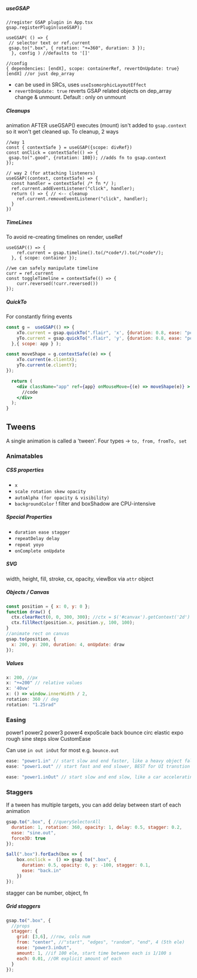 ##### useGSAP 
```tsx
//register GSAP plugin in App.tsx
gsap.registerPlugin(useGSAP);
```

```tsx
useGSAP( () => {
 // selector text or ref.current
 gsap.to(".box", { rotation: "+=360", duration: 3 });
  }, config ) //defaults to '[]'

//config 
{ dependencies: [endX], scope: containerRef, revertOnUpdate: true}
[endX] //or just dep_array
```
- can be used in SRCs, uses `useIsomorphicLayoutEffect` 
- `revertOnUpdate: true` reverts GSAP related objects on dep_array change & unmount. Default : only on unmount

##### Cleanups
animation AFTER useGSAP() executes (mount) isn't added to `gsap.context` so it won't get cleaned up. To cleanup, 2 ways
```tsx
//way 1
const { contextSafe } = useGSAP({scope: divRef})
const onClick = contextSafe(() => {
 gsap.to(".good", {rotation: 180}); //adds fn to gsap.context
});

// way 2 (for attaching listeners)
useGSAP((context, contextSafe) => {
  const handler = contextSafe( /* fn */ );
  ref.current.addEventListener("click", handler);
  return () => { // <-- cleanup
    ref.current.removeEventListener("click", handler);
  }
})
```

##### TimeLines
To avoid re-creating timelines on render, useRef
```tsx
useGSAP(() => {
    ref.current = gsap.timeline().to(/*code*/).to(/*code*/);
  }, { scope: container });

//we can safely manipulate timeline
curr = ref.current
const toggleTimeline = contextSafe(() => {
    curr.reversed(!curr.reversed())
});
```

##### QuickTo
For constantly firing events
```jsx
const g =  useGSAP(() => {
    xTo.current = gsap.quickTo(".flair", 'x', {duration: 0.8, ease: "power3"})
    yTo.current = gsap.quickTo(".flair", 'y', {duration: 0.8, ease: "power3"})
  },{ scope: app } );

const moveShape = g.contextSafe((e) => {
    xTo.current(e.clientX);
    yTo.current(e.clientY);
});

  return (
    <div className="app" ref={app} onMouseMove={(e) => moveShape(e)} >
      //code
    </div>
  );
}
```

## Tweens
A single animation is called a 'tween'. Four types -> `to, from, fromTo, set`
### Animatables
##### CSS properties
- `x`
- `scale rotation skew opacity`
- `autoAlpha (for opacity & visibility)`
- `backgroundColor`
! filter and boxShadow are CPU-intensive
##### Special Properties
- `duration ease stagger`
- `repeatDelay delay`
- `repeat yoyo`
- `onComplete onUpdate`
##### SVG 
width, height, fill, stroke, cx, opacity, viewBox via `attr` object
##### Objects / Canvas
```js
const position = { x: 0, y: 0 };
function draw() {
  ctx.clearRect(0, 0, 300, 300); //ctx = $('#canvax').getContext('2d')
  ctx.fillRect(position.x, position.y, 100, 100);
}
//animate rect on canvas
gsap.to(position, { 
  x: 200, y: 200, duration: 4, onUpdate: draw 
});
```
##### Values
```js
x: 200, //px
x: "+=200" // relative values
x: '40vw'
x: () => window.innerWidth / 2, 
rotation: 360 // deg
rotation: "1.25rad" 
```

### Easing
power1 power2 power3 power4 expoScale
back bounce circ elastic expo rough
sine steps slow
CustomEase

Can use `in out inOut` for most e.g. `bounce.out`
```js
ease: "power1.in" // start slow and end faster, like a heavy object falling
ease: "power1.out" // start fast and end slower, BEST for UI transtion

ease: "power1.inOut" // start slow and end slow, like a car accelerating and decelerating
```

### Staggers
If a tween has multiple targets, you can add delay between start of each animation
```js
gsap.to(".box", { //querySelectorAll
  duration: 1, rotation: 360, opacity: 1, delay: 0.5, stagger: 0.2,
  ease: "sine.out", 
  force3D: true
});

$all(".box").forEach(box => { 
	box.onclick =  () => gsap.to(".box", {
      duration: 0.5, opacity: 0, y: -100, stagger: 0.1,
      ease: "back.in"
    })
});
```

stagger can be number, object, fn
##### Grid staggers
```js
gsap.to(".box", {
  //props
  stagger: {
    grid: [3,6], //row, cols num
    from: "center", //"start", "edges", "random", "end", 4 (5th ele)
    ease: "power3.inOut",
    amount: 1, //if 100 ele, start time between each is 1/100 s
    each: 0.01, //OR explicit amount of each
  }
});
```